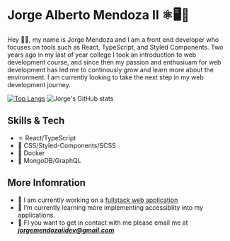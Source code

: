 # Jorge Alberto Mendoza II ⚛🖥🐶

<!-- Banner here -->

Hey 🙋‍♂️, my name is Jorge Mendoza and I am a front end developer who focuses on tools such as React, TypeScript, and Styled Components. Two years ago in my last of year college I took an introduction to web development course, and since then my passion and enthusiuam for web development has led me to continously grow and learn more about the environment. I am currently looking to take the next step in my web development journey.

[![Top Langs](https://github-readme-stats-one-beryl-32.vercel.app/api/top-langs/?username=jorgeamendoza&theme=dark)](https://github.com/anuraghazra/github-readme-stats)
![Jorge's GitHub stats](https://github-readme-stats-one-beryl-32.vercel.app/api?username=jorgeamendoza&hide=contribs,prs,&theme=dark)


## Skills & Tech
- ⚛  React/TypeScript
- 🎨 CSS/Styled-Components/SCSS
- 🐳 Docker
- 🍃 MongoDB/GraphQL

## More Infomration

- 🔭 I am currently working on a [fullstack web application](https://github.com/JorgeAMendoza/entertainment-web-app)
- 🌱 I’m currently learning more implementing accessiblity into my applications. 
- 📩 FI you want to get in contact with me please email me at ***jorgemendozaiidev@gmail.com***
